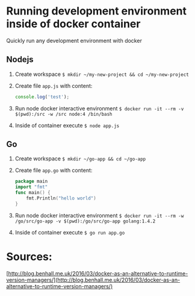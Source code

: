 # Running development environment inside of docker container

Quickly run any development environment with docker

## Nodejs

1. Create workspace ```$ mkdir ~/my-new-project && cd ~/my-new-project```
2. Create file ```app.js``` with content: 

      ```javascript
      console.log('test');
      ```
3. Run node docker interactive environment ```$ docker run -it --rm -v $(pwd):/src -w /src node:4 /bin/bash```
4. Inside of container execute ```$ node app.js```

## Go 

1. Create workspace ```$ mkdir ~/go-app && cd ~/go-app```
2. Create file ```app.go``` with content: 

    ```go
    package main
    import "fmt"
    func main() {
        fmt.Println("hello world")
    }
    ```

3. Run node docker interactive environment ```$ docker run -it --rm -w /go/src/go-app -v $(pwd):/go/src/go-app golang:1.4.2```
4. Inside of container execute ```$ go run app.go```

# Sources:

[http://blog.benhall.me.uk/2016/03/docker-as-an-alternative-to-runtime-version-managers/](http://blog.benhall.me.uk/2016/03/docker-as-an-alternative-to-runtime-version-managers/)
